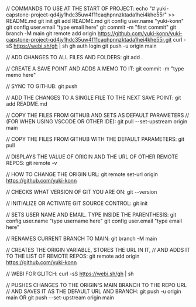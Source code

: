 // COMMANDS TO USE AT THE START OF PROJECT:
echo "# yuki-capstone-project-qd4jy1hdc35uw4f11caqhpnnzktada1hei4khe55r" >> README.md
git init
git add README.md
git config user.name "yuki-konn"
git config user.email "type email here"
git commit -m "first commit"
git branch -M main
git remote add origin https://github.com/yuki-konn/yuki-capstone-project-qd4jy1hdc35uw4f11caqhpnnzktada1hei4khe55r.git
curl -sS https://webi.sh/gh | sh
gh auth login
git push -u origin main


<!-- GIT SOURCE CONTROL TERMINAL COMMANDS-->

<!-- GIT COMMANDS FOR SAVING CHANGES -->

// ADD CHANGES TO ALL FILES AND FOLDERS:
git add .

// CREATE A SAVE POINT AND ADDS A MEMO TO IT:
git commit -m "type memo here"

// SYNC TO GITHUB:
git push


// ADD THE CHANGES TO A SINGLE FILE TO THE NEXT SAVE POINT:
git add README.md

<!-- GIT COMMANDS FOR PULLING -->

// COPY THE FILES FROM GITHUB AND SETS AS DEFAULT PARAMETERS
// (FOR WHEN USING VSCODE OR OTHER IDE):
git pull --set-upstream origin main

// COPY THE FILES FROM GITHUB WITH THE DEFAULT PARAMETERS:
git pull

<!--  -->

// DISPLAYS THE VALUE OF ORIGIN AND THE URL OF OTHER REMOTE REPOS:
git remote -v

// HOW TO CHANGE THE ORIGIN URL:
git remote set-url origin https://github.com/yuki-konn

// CHECKS WHAT VERSION OF GIT YOU ARE ON:
git --version

<!--  -->

// INITIALIZE OR ACTIVATE GIT SOURCE CONTROL:
git init

// SETS USER NAME AND EMAIL. TYPE INSIDE THE PARENTHESIS:
git config user.name "type username here"
git config user.email "type email here"

// RENAMES CURRENT BRANCH TO MAIN:
git branch -M main

// CREATES THE ORIGIN VARIABLE, STORES THE URL IN IT, 
// AND ADDS IT TO THE LIST OF REMOTE REPOS:
git remote add origin https://github.com/yuki-konn

// WEBI FOR GLITCH:
curl -sS https://webi.sh/gh | sh

// PUSHES CHANGES TO THE ORIGIN'S MAIN BRANCH TO THE REPO URL
// AND SAVES IT AS THE DEFAULT URL AND BRANCH:
git push -u origin main OR git push --set-upstream origin main




